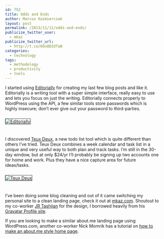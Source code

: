 ```yaml
---
id: 752
title: Odds and Ends
author: Marcus Kazmierczak
layout: post
permalink: /2013/11/11/odds-and-ends/
publicize_twitter_user:
  - mkaz
publicize_twitter_url:
  - http://t.co/6Os8DIOTaN
categories:
  - technology
tags:
  - methodology
  - productivity
  - tools
---
```

I started using [Editorially][1] for creating my last few blog posts and like it. Editorially is a writing tool with a super simple interface, really easy to use and lets you focus on just the writing. Editorially connects properly to WordPress using the API, a few similar tools store passwords which is highly insecure; don’t ever give out your password to third-parties.

[<img src="http://ebeab.files.wordpress.com/2013/11/editorially.png" alt="Editorially" style="margin:10px 0 25px;border:1px solid #333;" />][1]

I discovered [Teux Deux][2], a new todo list tool which is quite different than others I’ve tried. Teux Deux combines a week calendar and task list in a unique and very useful way to both plan and track tasks. I’m still in the 30-day window, but at only $24/yr I’ll probably be signing up two accounts one for home and work. Plus they have a nice capture area for future ideas/tasks.

[<img src="http://ebeab.files.wordpress.com/2013/11/teux-deux.png" alt="Teux Deux" style="margin:10px 0 25px;border:1px solid #333;" />][2]

I’ve been doing some blog cleaning and out of it came switching my personal site to a clean landing page, check it out at [mkaz.com][3]. Shoutout to my co-worker [JR Tashjian][4] for the design, I borrowed heavily from his [Gravatar Profile site][5]. 

If you are looking to make a similar about.me landing page using WordPress.com, another co-worker Nick Momrik has a tutorial on [how to make an about.me style home page][6].

 [1]: https://editorially.com/
 [2]: http://teuxdeux.com/
 [3]: https://mkaz.com/
 [4]: http://jrtashjian.com/
 [5]: https://github.com/jrtashjian/gravatar-profile-site
 [6]: http://nickmomrik.com/2010/12/20/about-me-style-home-page/